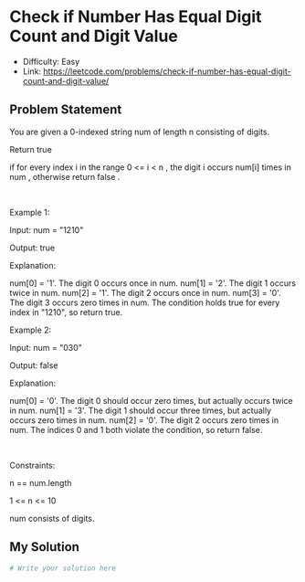 # Check if Number Has Equal Digit Count and Digit Value
- Difficulty: Easy
- Link: https://leetcode.com/problems/check-if-number-has-equal-digit-count-and-digit-value/

## Problem Statement

You are given a 
0-indexed
 string 
num
 of length 
n
 consisting of digits.


Return 
true
 
if for 
every
 index 
i
 in the range 
0 <= i < n
, the digit 
i
 occurs 
num[i]
 times in 
num
, otherwise return 
false
.


 


Example 1:




Input:
 num = "1210"

Output:
 true

Explanation:

num[0] = '1'. The digit 0 occurs once in num.
num[1] = '2'. The digit 1 occurs twice in num.
num[2] = '1'. The digit 2 occurs once in num.
num[3] = '0'. The digit 3 occurs zero times in num.
The condition holds true for every index in "1210", so return true.



Example 2:




Input:
 num = "030"

Output:
 false

Explanation:

num[0] = '0'. The digit 0 should occur zero times, but actually occurs twice in num.
num[1] = '3'. The digit 1 should occur three times, but actually occurs zero times in num.
num[2] = '0'. The digit 2 occurs zero times in num.
The indices 0 and 1 both violate the condition, so return false.



 


Constraints:




n == num.length


1 <= n <= 10


num
 consists of digits.

## My Solution

```python
# Write your solution here
```

